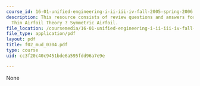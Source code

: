 ```yaml
---
course_id: 16-01-unified-engineering-i-ii-iii-iv-fall-2005-spring-2006
description: This resource consists of review questions and answers for lecture on
  Thin Airfoil Theory ? Symmetric Airfoil.
file_location: /coursemedia/16-01-unified-engineering-i-ii-iii-iv-fall-2005-spring-2006/cc3f20c40c9451bde6a595fdd96a7e9e_f02_mud_0304.pdf
file_type: application/pdf
layout: pdf
title: f02_mud_0304.pdf
type: course
uid: cc3f20c40c9451bde6a595fdd96a7e9e

---
```

None